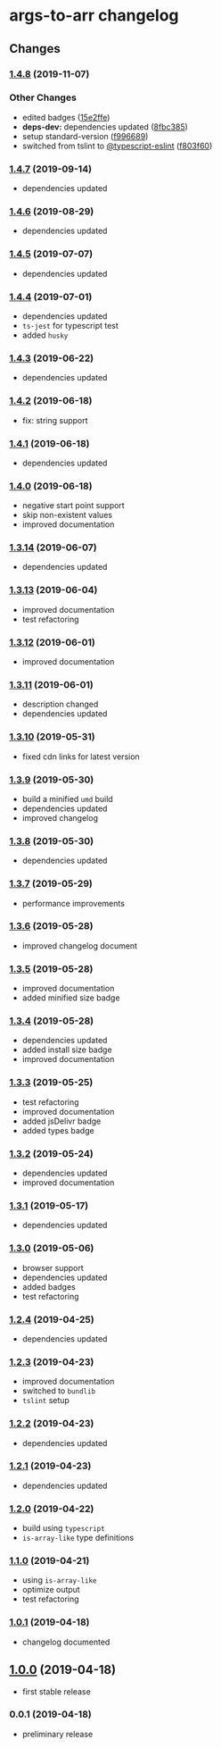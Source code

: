 # args-to-arr changelog

## Changes

### [1.4.8](https://github.com/manferlo81/args-to-arr/compare/v1.4.7...v1.4.8) (2019-11-07)


### Other Changes

* edited badges ([15e2ffe](https://github.com/manferlo81/args-to-arr/commit/15e2ffed4c3d5e54bd8ecf0c10a5503afd1b94d4))
* **deps-dev:** dependencies updated ([8fbc385](https://github.com/manferlo81/args-to-arr/commit/8fbc385cee844dc083309688a69b20bc07211fab))
* setup standard-version ([f996689](https://github.com/manferlo81/args-to-arr/commit/f99668909697a4e4788e1da2f1f7c3d96130cfcd))
* switched from tslint to [@typescript-eslint](https://github.com/typescript-eslint) ([f803f60](https://github.com/manferlo81/args-to-arr/commit/f803f606757e592d797586fe59df7dccfaed950d))

### [1.4.7](https://github.com/manferlo81/args-to-arr/compare/v1.4.6...v1.4.7) (2019-09-14)

* dependencies updated

### [1.4.6](https://github.com/manferlo81/args-to-arr/compare/v1.4.5...v1.4.6) (2019-08-29)

* dependencies updated

### [1.4.5](https://github.com/manferlo81/args-to-arr/compare/v1.4.4...v1.4.5) (2019-07-07)

* dependencies updated

### [1.4.4](https://github.com/manferlo81/args-to-arr/compare/v1.4.3...v1.4.4) (2019-07-01)

* dependencies updated
* `ts-jest` for typescript test
* added `husky`

### [1.4.3](https://github.com/manferlo81/args-to-arr/compare/v1.4.2...v1.4.3) (2019-06-22)

* dependencies updated

### [1.4.2](https://github.com/manferlo81/args-to-arr/compare/v1.4.1...v1.4.2) (2019-06-18)

* fix: string support

### [1.4.1](https://github.com/manferlo81/args-to-arr/compare/v1.4.0...v1.4.1) (2019-06-18)

* dependencies updated

### [1.4.0](https://github.com/manferlo81/args-to-arr/compare/v1.3.14...v1.4.0) (2019-06-18)

* negative start point support
* skip non-existent values
* improved documentation

### [1.3.14](https://github.com/manferlo81/args-to-arr/compare/v1.3.13...v1.3.14) (2019-06-07)

* dependencies updated

### [1.3.13](https://github.com/manferlo81/args-to-arr/compare/v1.3.12...v1.3.13) (2019-06-04)

* improved documentation
* test refactoring

### [1.3.12](https://github.com/manferlo81/args-to-arr/compare/v1.3.11...v1.3.12) (2019-06-01)

* improved documentation

### [1.3.11](https://github.com/manferlo81/args-to-arr/compare/v1.3.10...v1.3.11) (2019-06-01)

* description changed
* dependencies updated

### [1.3.10](https://github.com/manferlo81/args-to-arr/compare/v1.3.9...v1.3.10) (2019-05-31)

* fixed cdn links for latest version

### [1.3.9](https://github.com/manferlo81/args-to-arr/compare/v1.3.8...v1.3.9) (2019-05-30)

* build a minified `umd` build
* dependencies updated
* improved changelog

### [1.3.8](https://github.com/manferlo81/args-to-arr/compare/v1.3.7...v1.3.8) (2019-05-30)

* dependencies updated

### [1.3.7](https://github.com/manferlo81/args-to-arr/compare/v1.3.6...v1.3.7) (2019-05-29)

* performance improvements

### [1.3.6](https://github.com/manferlo81/args-to-arr/compare/v1.3.5...v1.3.6) (2019-05-28)

* improved changelog document

### [1.3.5](https://github.com/manferlo81/args-to-arr/compare/v1.3.4...v1.3.5) (2019-05-28)

* improved documentation
* added minified size badge

### [1.3.4](https://github.com/manferlo81/args-to-arr/compare/v1.3.3...v1.3.4) (2019-05-28)

* dependencies updated
* added install size badge
* improved documentation

### [1.3.3](https://github.com/manferlo81/args-to-arr/compare/v1.3.2...v1.3.3) (2019-05-25)

* test refactoring
* improved documentation
* added jsDelivr badge
* added types badge

### [1.3.2](https://github.com/manferlo81/args-to-arr/compare/v1.3.1...v1.3.2) (2019-05-24)

* dependencies updated
* improved documentation

### [1.3.1](https://github.com/manferlo81/args-to-arr/compare/v1.3.0...v1.3.1) (2019-05-17)

* dependencies updated

### [1.3.0](https://github.com/manferlo81/args-to-arr/compare/v1.2.4...v1.3.0) (2019-05-06)

* browser support
* dependencies updated
* added badges
* test refactoring

### [1.2.4](https://github.com/manferlo81/args-to-arr/compare/v1.2.3...v1.2.4) (2019-04-25)

* dependencies updated

### [1.2.3](https://github.com/manferlo81/args-to-arr/compare/v1.2.2...v1.2.3) (2019-04-23)

* improved documentation
* switched to `bundlib`
* `tslint` setup

### [1.2.2](https://github.com/manferlo81/args-to-arr/compare/v1.2.1...v1.2.2) (2019-04-23)

* dependencies updated

### [1.2.1](https://github.com/manferlo81/args-to-arr/compare/v1.2.0...v1.2.1) (2019-04-23)

* dependencies updated

### [1.2.0](https://github.com/manferlo81/args-to-arr/compare/v1.1.0...v1.2.0) (2019-04-22)

* build using `typescript`
* `is-array-like` type definitions

### [1.1.0](https://github.com/manferlo81/args-to-arr/compare/v1.0.1...v1.1.0) (2019-04-21)

* using `is-array-like`
* optimize output
* test refactoring

### [1.0.1](https://github.com/manferlo81/args-to-arr/compare/v1.0.0...v1.0.1) (2019-04-18)

* changelog documented

## [1.0.0](https://github.com/manferlo81/args-to-arr/compare/v0.0.1...v1.0.0) (2019-04-18)

* first stable release

### 0.0.1 (2019-04-18)

* preliminary release
